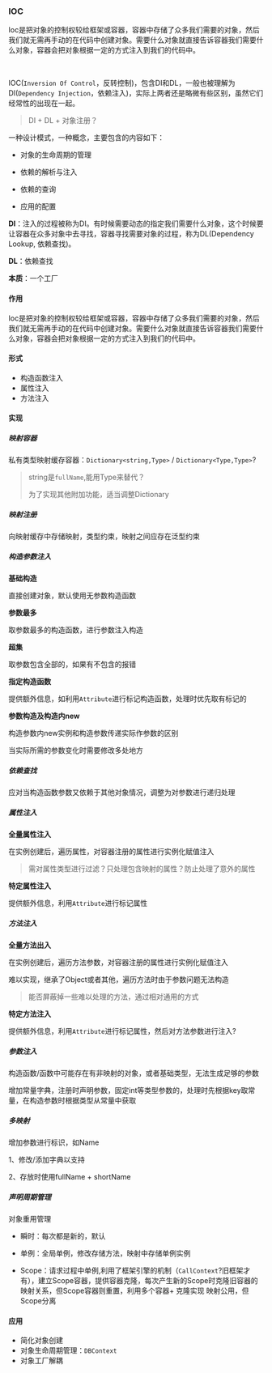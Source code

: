 ### IOC

Ioc是把对象的控制权较给框架或容器，容器中存储了众多我们需要的对象，然后我们就无需再手动的在代码中创建对象。需要什么对象就直接告诉容器我们需要什么对象，容器会把对象根据一定的方式注入到我们的代码中。

​	

IOC(`Inversion Of Control`，反转控制)，包含DI和DL，一般也被理解为DI(`Dependency Injection`，依赖注入)，实际上两者还是略微有些区别，虽然它们经常性的出现在一起。

> DI + DL + 对象注册？



一种设计模式，一种概念，主要包含的内容如下：

- 对象的生命周期的管理

- 依赖的解析与注入

- 依赖的查询

- 应用的配置



**DI**：注入的过程被称为DI。有时候需要动态的指定我们需要什么对象，这个时候要让容器在众多对象中去寻找，容器寻找需要对象的过程，称为DL(Dependency Lookup, 依赖查找)。



**DL**：依赖查找



**本质**：一个工厂



#### 作用

Ioc是把对象的控制权较给框架或容器，容器中存储了众多我们需要的对象，然后我们就无需再手动的在代码中创建对象。需要什么对象就直接告诉容器我们需要什么对象，容器会把对象根据一定的方式注入到我们的代码中。



#### 形式

- 构造函数注入
- 属性注入
- 方法注入



#### 实现

##### 映射容器

私有类型映射缓存容器：`Dictionary<string,Type>` / `Dictionary<Type,Type>`? 

> string是`fullName`,能用Type来替代？
>
> 为了实现其他附加功能，适当调整Dictionary



##### 映射注册

向映射缓存中存储映射，类型约束，映射之间应存在泛型约束

##### 构造参数注入

**基础构造**

直接创建对象，默认使用无参数构造函数

**参数最多**

取参数最多的构造函数，进行参数注入构造

**超集**

取参数包含全部的，如果有不包含的报错

**指定构造函数**

提供额外信息，如利用`Attribute`进行标记构造函数，处理时优先取有标记的



**参数构造及构造内new**

构造参数内new实例和构造参数传递实际作参数的区别

当实际所需的参数变化时需要修改多处地方



##### 依赖查找

应对当构造函数参数又依赖于其他对象情况，调整为对参数进行递归处理



##### 属性注入

**全量属性注入**

在实例创建后，遍历属性，对容器注册的属性进行实例化赋值注入

> 需对属性类型进行过滤？只处理包含映射的属性？防止处理了意外的属性



**特定属性注入**

提供额外信息，利用`Attribute`进行标记属性



##### 方法注入

**全量方法出入**

在实例创建后，遍历方法参数，对容器注册的属性进行实例化赋值注入



难以实现，继承了Object或者其他，遍历方法时由于参数问题无法构造

> 能否屏蔽掉一些难以处理的方法，通过相对通用的方式



**特定方法注入**

提供额外信息，利用`Attribute`进行标记属性，然后对方法参数进行注入?



##### 参数注入

构造函数/函数中可能存在有非映射的对象，或者基础类型，无法生成足够的参数



增加常量字典，注册时声明参数，固定int等类型参数的，处理时先根据key取常量，在构造参数时根据类型从常量中获取



##### 多映射

增加参数进行标识，如Name

1、修改/添加字典以支持

2、存放时使用fullName + shortName



##### 声明周期管理

对象重用管理

- 瞬时：每次都是新的，默认
- 单例：全局单例，修改存储方法，映射中存储单例实例

- Scope：请求过程中单例,利用了框架引擎的机制（`CallContext`?旧框架才有），建立Scope容器，提供容器克隆，每次产生新的Scope时克隆旧容器的映射关系，但Scope容器则重置，利用多个容器+ 克隆实现 映射公用，但Scope分离



#### 应用

- 简化对象创建
- 对象生命周期管理：`DBContext`
- 对象工厂解耦